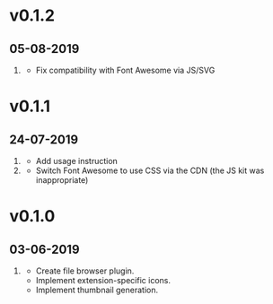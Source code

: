 # v0.1.2
##  05-08-2019

1. [](#bugfix)
    * Fix compatibility with Font Awesome via JS/SVG

# v0.1.1
##  24-07-2019

1. [](#improved)
    * Add usage instruction
2. [](#bugfix)
    * Switch Font Awesome to use CSS via the CDN (the JS kit was inappropriate)

# v0.1.0
##  03-06-2019

1. [](#new)
    * Create file browser plugin.
    * Implement extension-specific icons.
    * Implement thumbnail generation.
